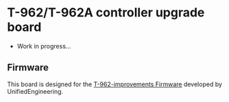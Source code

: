 # T-962/T-962A controller upgrade board #

- Work in progress...

## Firmware ##
This board is designed for the [T-962-improvements Firmware](https://github.com/UnifiedEngineering/T-962-improvements) developed by UnifiedEngineering.


